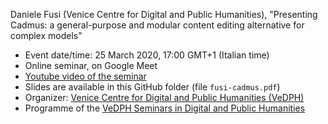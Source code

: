 Daniele Fusi (Venice Centre for Digital and Public Humanities), "Presenting Cadmus: a general-purpose and modular content editing alternative for complex models"

- Event date/time: 25 March 2020, 17:00 GMT+1 (Italian time)
- Online seminar, on Google Meet
- [Youtube video of the seminar](https://www.youtube.com/watch?v=lYykjz26TCg)
- Slides are available in this GitHub folder (file `fusi-cadmus.pdf`)
- Organizer: [Venice Centre for Digital and Public Humanities (VeDPH)](https://www.unive.it/vedph)
- Programme of the [VeDPH Seminars in Digital and Public Humanities](https://www.unive.it/data/agenda/2/39042)
